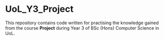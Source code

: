 # UoL_Y3_Project

This repository contains code written for practising the knowledge gained from the course **Project** during Year 3 of BSc (Hons) Computer Science in UoL.